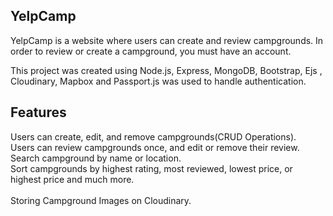 ## YelpCamp

YelpCamp is a website where users can create and review campgrounds. In order to review or create a campground, you must have an account.<br>

This project was created using Node.js, Express, MongoDB, Bootstrap, Ejs , Cloudinary, Mapbox and Passport.js was used to handle authentication.<br>

## Features

Users can create, edit, and remove campgrounds(CRUD Operations).<br>
Users can review campgrounds once, and edit or remove their review.<br>
Search campground by name or location.<br>
Sort campgrounds by highest rating, most reviewed, lowest price, or highest price and much more.<br>\
Storing Campground Images on Cloudinary.<br>
